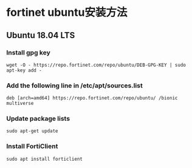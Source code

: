 # fortinet ubuntu安装方法
## Ubuntu 18.04 LTS
### Install gpg key
`wget -O - https://repo.fortinet.com/repo/ubuntu/DEB-GPG-KEY | sudo apt-key add - `
### Add the following line in /etc/apt/sources.list
`deb [arch=amd64] https://repo.fortinet.com/repo/ubuntu/ /bionic multiverse `
### Update package lists
`sudo apt-get update`
### Install FortiClient
`sudo apt install forticlient`
